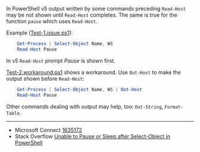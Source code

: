 
In PowerShell v5 output written by some commands preceding `Read-Host` may be
not shown until `Read-Host` completes. The same is true for the function
`pause` which uses `Read-Host`.

Example ([Test-1.issue.ps1](Test-1.issue.ps1)):

````powershell
    Get-Process | Select-Object Name, WS
    Read-Host Pause
````

In v5 `Read-Host` prompt *Pause* is shown first.

[Test-2.workaround.ps1](Test-2.workaround.ps1) shows a workaround.
Use `Out-Host` to make the output shown before `Read-Host`:

````powershell
    Get-Process | Select-Object Name, WS | Out-Host
    Read-Host Pause
````

Other commands dealing with output may help, too: `Out-String`, `Format-Table`.

***

- Microsoft Connect [1635172](https://connect.microsoft.com/PowerShell/Feedback/Details/1635172)
- Stack Overflow [Unable to Pause or Sleep after Select-Object in PowerShell](http://stackoverflow.com/q/34835327/323582)
